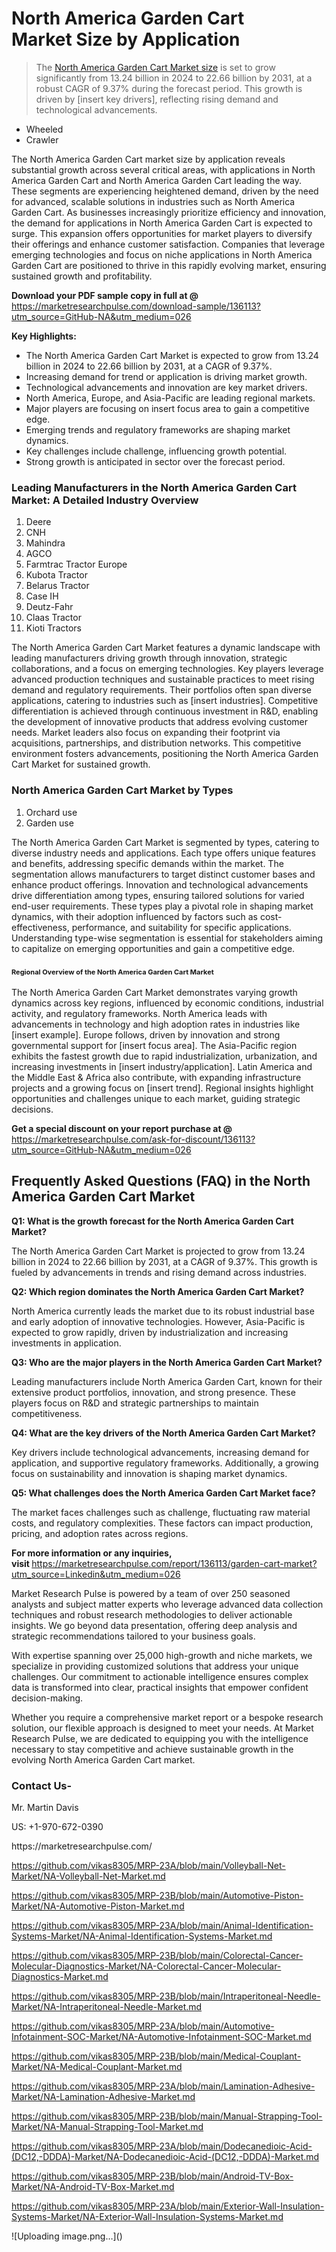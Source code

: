 <h1>North America Garden Cart Market&nbsp;Size by Application</h1><blockquote><p>The <a href="https://marketresearchpulse.com/download-sample/136113?utm_source=GitHub-NA&amp;utm_medium=026">North America Garden Cart Market size</a> is set to grow significantly from 13.24 billion in 2024 to 22.66 billion by 2031, at a robust CAGR of 9.37% during the forecast period. This growth is driven by [insert key drivers], reflecting rising demand and technological advancements.</p></blockquote><ul><li>Wheeled<li> Crawler</li></ul><p>The North America Garden Cart market size by application reveals substantial growth across several critical areas, with applications in North America Garden Cart and North America Garden Cart leading the way. These segments are experiencing heightened demand, driven by the need for advanced, scalable solutions in industries such as North America Garden Cart. As businesses increasingly prioritize efficiency and innovation, the demand for applications in North America Garden Cart is expected to surge. This expansion offers opportunities for market players to diversify their offerings and enhance customer satisfaction. Companies that leverage emerging technologies and focus on niche applications in North America Garden Cart are positioned to thrive in this rapidly evolving market, ensuring sustained growth and profitability.</p><p><strong>Download your PDF sample copy in full at @ </strong><a href="https://marketresearchpulse.com/download-sample/136113?utm_source=GitHub-NA&amp;utm_medium=026">https://marketresearchpulse.com/download-sample/136113?utm_source=GitHub-NA&amp;utm_medium=026</a></p><p><strong>Key Highlights: </strong></p><ul><li>The North America Garden Cart Market is expected to grow from 13.24 billion in 2024 to 22.66 billion by 2031, at a CAGR of 9.37%.</li><li>Increasing demand for trend or application is driving market growth.</li><li>Technological advancements and innovation are key market drivers.</li><li>North America, Europe, and Asia-Pacific are leading regional markets.</li><li>Major players are focusing on insert focus area to gain a competitive edge.</li><li>Emerging trends and regulatory frameworks are shaping market dynamics.</li><li>Key challenges include challenge, influencing growth potential.</li><li>Strong growth is anticipated in sector over the forecast period.</li></ul><h3>Leading Manufacturers in the North America Garden Cart Market: A Detailed Industry Overview</h3><ol><li>Deere</li><li>CNH</li><li>Mahindra</li><li>AGCO</li><li>Farmtrac Tractor Europe</li><li>Kubota Tractor</li><li>Belarus Tractor</li><li>Case IH</li><li>Deutz-Fahr</li><li>Claas Tractor</li><li>Kioti Tractors</li></ol><div class="flex max-w-full flex-col flex-grow"><div class="min-h-8 text-message flex w-full flex-col items-end gap-2 whitespace-normal break-words [.text-message+&amp;]:mt-5" dir="auto" data-message-author-role="assistant" data-message-id="fd8432e4-4910-450d-b182-61b7bfb0a01f" data-message-model-slug="gpt-4o"><div class="flex w-full flex-col gap-1 empty:hidden first:pt-[3px]"><div class="markdown prose w-full break-words dark:prose-invert light"><p>The North America Garden Cart Market features a dynamic landscape with leading manufacturers driving growth through innovation, strategic collaborations, and a focus on emerging technologies. Key players leverage advanced production techniques and sustainable practices to meet rising demand and regulatory requirements. Their portfolios often span diverse applications, catering to industries such as [insert industries]. Competitive differentiation is achieved through continuous investment in R&amp;D, enabling the development of innovative products that address evolving customer needs. Market leaders also focus on expanding their footprint via acquisitions, partnerships, and distribution networks. This competitive environment fosters advancements, positioning the North America Garden Cart Market for sustained growth.</p></div></div></div></div><h3>North America Garden Cart Market by Types</h3><ol><li>Orchard use<li> Garden use</li></ol><div class="flex max-w-full flex-col flex-grow"><div class="min-h-8 text-message flex w-full flex-col items-end gap-2 whitespace-normal break-words [.text-message+&amp;]:mt-5" dir="auto" data-message-author-role="assistant" data-message-id="084470be-0bb7-4664-bddf-5156b4f41249" data-message-model-slug="gpt-4o-mini"><div class="flex w-full flex-col gap-1 empty:hidden first:pt-[3px]"><div class="markdown prose w-full break-words dark:prose-invert light"><p>The North America Garden Cart Market is segmented by types, catering to diverse industry needs and applications. Each type offers unique features and benefits, addressing specific demands within the market. The segmentation allows manufacturers to target distinct customer bases and enhance product offerings. Innovation and technological advancements drive differentiation among types, ensuring tailored solutions for varied end-user requirements. These types play a pivotal role in shaping market dynamics, with their adoption influenced by factors such as cost-effectiveness, performance, and suitability for specific applications. Understanding type-wise segmentation is essential for stakeholders aiming to capitalize on emerging opportunities and gain a competitive edge.</p></div></div></div></div><h3><span style="font-size: 11px;">Regional Overview of the North America Garden Cart Market</span></h3><div class="flex max-w-full flex-col flex-grow"><div class="min-h-8 text-message flex w-full flex-col items-end gap-2 whitespace-normal break-words [.text-message+&amp;]:mt-5" dir="auto" data-message-author-role="assistant" data-message-id="e9038762-ce64-4e30-91c9-9bd413514231" data-message-model-slug="gpt-4o-mini"><div class="flex w-full flex-col gap-1 empty:hidden first:pt-[3px]"><div class="markdown prose w-full break-words dark:prose-invert light"><p>The North America Garden Cart Market demonstrates varying growth dynamics across key regions, influenced by economic conditions, industrial activity, and regulatory frameworks. North America leads with advancements in technology and high adoption rates in industries like [insert example]. Europe follows, driven by innovation and strong governmental support for [insert focus area]. The Asia-Pacific region exhibits the fastest growth due to rapid industrialization, urbanization, and increasing investments in [insert industry/application]. Latin America and the Middle East &amp; Africa also contribute, with expanding infrastructure projects and a growing focus on [insert trend]. Regional insights highlight opportunities and challenges unique to each market, guiding strategic decisions.</p></div></div></div></div><p><strong>Get a special discount on your report purchase at @ </strong><a href="https://marketresearchpulse.com/ask-for-discount/136113?utm_source=GitHub-NA&amp;utm_medium=026">https://marketresearchpulse.com/ask-for-discount/136113?utm_source=GitHub-NA&amp;utm_medium=026</a></p><h2>Frequently Asked Questions (FAQ) in the North America Garden Cart Market</h2><p><strong>Q1: What is the growth forecast for the North America Garden Cart Market?</strong></p><p>The North America Garden Cart Market is projected to grow from 13.24 billion in 2024 to 22.66 billion by 2031, at a CAGR of 9.37%. This growth is fueled by advancements in trends and rising demand across industries.</p><p><strong>Q2: Which region dominates the North America Garden Cart Market?</strong></p><p>North America currently leads the market due to its robust industrial base and early adoption of innovative technologies. However, Asia-Pacific is expected to grow rapidly, driven by industrialization and increasing investments in application.</p><p><strong>Q3: Who are the major players in the North America Garden Cart Market?</strong></p><p>Leading manufacturers include North America Garden Cart, known for their extensive product portfolios, innovation, and strong presence. These players focus on R&amp;D and strategic partnerships to maintain competitiveness.</p><p><strong>Q4: What are the key drivers of the North America Garden Cart Market?</strong></p><p>Key drivers include technological advancements, increasing demand for application, and supportive regulatory frameworks. Additionally, a growing focus on sustainability and innovation is shaping market dynamics.</p><p><strong>Q5: What challenges does the North America Garden Cart Market face?</strong></p><p>The market faces challenges such as challenge, fluctuating raw material costs, and regulatory complexities. These factors can impact production, pricing, and adoption rates across regions.</p><p><strong>For more information or any inquiries, visit&nbsp;</strong><a href="https://marketresearchpulse.com/report/136113/garden-cart-market?utm_source=Linkedin&utm_medium=026">https://marketresearchpulse.com/report/136113/garden-cart-market?utm_source=Linkedin&utm_medium=026</a></p><p>Market Research Pulse is powered by a team of over 250 seasoned analysts and subject matter experts who leverage advanced data collection techniques and robust research methodologies to deliver actionable insights. We go beyond data presentation, offering deep analysis and strategic recommendations tailored to your business goals.</p><p>With expertise spanning over 25,000 high-growth and niche markets, we specialize in providing customized solutions that address your unique challenges. Our commitment to actionable intelligence ensures complex data is transformed into clear, practical insights that empower confident decision-making.</p><p>Whether you require a comprehensive market report or a bespoke research solution, our flexible approach is designed to meet your needs. At Market Research Pulse, we are dedicated to equipping you with the intelligence necessary to stay competitive and achieve sustainable growth in the evolving North America Garden Cart market.</p><h3><strong>Contact Us-</strong></h3><p>Mr. Martin Davis</p><p>US: +1-970-672-0390</p><p>https://marketresearchpulse.com/</p><p><a href="https://github.com/vikas8305/MRP-23A/blob/main/Volleyball-Net-Market/NA-Volleyball-Net-Market.md">https://github.com/vikas8305/MRP-23A/blob/main/Volleyball-Net-Market/NA-Volleyball-Net-Market.md</a></p><p><a href="https://github.com/vikas8305/MRP-23B/blob/main/Automotive-Piston-Market/NA-Automotive-Piston-Market.md">https://github.com/vikas8305/MRP-23B/blob/main/Automotive-Piston-Market/NA-Automotive-Piston-Market.md</a></p><p><a href="https://github.com/vikas8305/MRP-23A/blob/main/Animal-Identification-Systems-Market/NA-Animal-Identification-Systems-Market.md">https://github.com/vikas8305/MRP-23A/blob/main/Animal-Identification-Systems-Market/NA-Animal-Identification-Systems-Market.md</a></p><p><a href="https://github.com/vikas8305/MRP-23B/blob/main/Colorectal-Cancer-Molecular-Diagnostics-Market/NA-Colorectal-Cancer-Molecular-Diagnostics-Market.md">https://github.com/vikas8305/MRP-23B/blob/main/Colorectal-Cancer-Molecular-Diagnostics-Market/NA-Colorectal-Cancer-Molecular-Diagnostics-Market.md</a></p><p><a href="https://github.com/vikas8305/MRP-23B/blob/main/Intraperitoneal-Needle-Market/NA-Intraperitoneal-Needle-Market.md">https://github.com/vikas8305/MRP-23B/blob/main/Intraperitoneal-Needle-Market/NA-Intraperitoneal-Needle-Market.md</a></p><p><a href="https://github.com/vikas8305/MRP-23A/blob/main/Automotive-Infotainment-SOC-Market/NA-Automotive-Infotainment-SOC-Market.md">https://github.com/vikas8305/MRP-23A/blob/main/Automotive-Infotainment-SOC-Market/NA-Automotive-Infotainment-SOC-Market.md</a></p><p><a href="https://github.com/vikas8305/MRP-23B/blob/main/Medical-Couplant-Market/NA-Medical-Couplant-Market.md">https://github.com/vikas8305/MRP-23B/blob/main/Medical-Couplant-Market/NA-Medical-Couplant-Market.md</a></p><p><a href="https://github.com/vikas8305/MRP-23A/blob/main/Lamination-Adhesive-Market/NA-Lamination-Adhesive-Market.md">https://github.com/vikas8305/MRP-23A/blob/main/Lamination-Adhesive-Market/NA-Lamination-Adhesive-Market.md</a></p><p><a href="https://github.com/vikas8305/MRP-23B/blob/main/Manual-Strapping-Tool-Market/NA-Manual-Strapping-Tool-Market.md">https://github.com/vikas8305/MRP-23B/blob/main/Manual-Strapping-Tool-Market/NA-Manual-Strapping-Tool-Market.md</a></p><p><a href="https://github.com/vikas8305/MRP-23A/blob/main/Dodecanedioic-Acid-(DC12,-DDDA)-Market/NA-Dodecanedioic-Acid-(DC12,-DDDA)-Market.md">https://github.com/vikas8305/MRP-23A/blob/main/Dodecanedioic-Acid-(DC12,-DDDA)-Market/NA-Dodecanedioic-Acid-(DC12,-DDDA)-Market.md</a></p><p><a href="https://github.com/vikas8305/MRP-23B/blob/main/Android-TV-Box-Market/NA-Android-TV-Box-Market.md">https://github.com/vikas8305/MRP-23B/blob/main/Android-TV-Box-Market/NA-Android-TV-Box-Market.md</a></p><p><a href="https://github.com/vikas8305/MRP-23A/blob/main/Exterior-Wall-Insulation-Systems-Market/NA-Exterior-Wall-Insulation-Systems-Market.md">https://github.com/vikas8305/MRP-23A/blob/main/Exterior-Wall-Insulation-Systems-Market/NA-Exterior-Wall-Insulation-Systems-Market.md</a></p>
![Uploading image.png…]()
